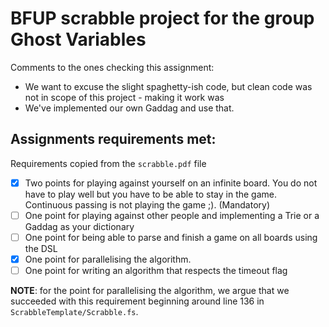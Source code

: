 # BFUP scrabble project for the group Ghost Variables


Comments to the ones checking this assignment:

- We want to excuse the slight spaghetty-ish code, but clean code was
  not in scope of this project - making it work was
- We've implemented our own Gaddag and use that. 

## Assignments requirements met:

Requirements copied from the `scrabble.pdf` file

- [X] Two points for playing against yourself on an infinite board. You do not have to play well but you have to be able to stay in the game. Continuous passing is not playing the game ;). (Mandatory)
- [ ] One point for playing against other people and implementing a Trie or a Gaddag as your dictionary
- [ ] One point for being able to parse and finish a game on all boards using the DSL
- [X] One point for parallelising the algorithm.
- [ ] One point for writing an algorithm that respects the timeout flag

**NOTE**: for the point for parallelising the algorithm, we argue that we succeeded
with this requirement beginning around line 136 in `ScrabbleTemplate/Scrabble.fs`.









